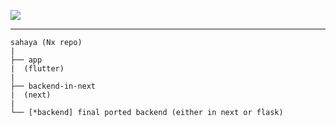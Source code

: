 ![](https://github.com/sr2echa/sahaya/assets/65058816/f7d1b24e-ecb4-4f18-ac44-6424e8345a47)


---

```
sahaya (Nx repo)
|
├── app
|  (flutter)
|
├── backend-in-next
|  (next)
|
└── [*backend] final ported backend (either in next or flask)
```
